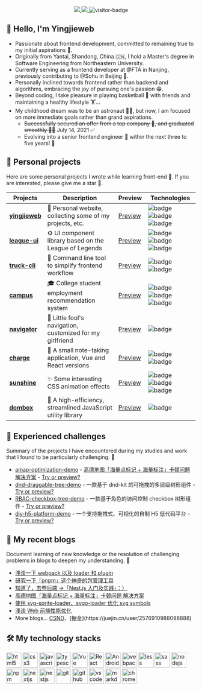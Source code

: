 <p align="center">
  <a href="https://github.com/yingjieweb/yingjieweb" target="_black">
    <img src="https://img.shields.io/badge/English-blue" alert="English" />
  </a>
  <a href="https://github.com/yingjieweb/yingjieweb/blob/master/README.zh-CN.md" target="_black">
    <img src="https://img.shields.io/badge/简体中文-blue" alert="简体中文" />
  </a>
  <img src="https://visitor-badge.laobi.icu/badge?page_id=yingjieweb" alt="visitor-badge" />
</p>

## 👋 Hello, I'm Yingjieweb

- Passionate about frontend development, committed to remaining true to my initial aspirations 👻.
- Originally from Yantai, Shandong, China 🇨🇳, I hold a Master's degree in Software Engineering from Northeastern University.
- Currently serving as a frontend developer at @FTA in Nanjing, previously contributing to @Sohu in Beijing 🧱.
- Personally inclined towards frontend rather than backend and algorithms, embracing the joy of pursuing one's passion 😁.
- Beyond coding, I take pleasure in playing basketball 🏀 with friends and maintaining a healthy lifestyle 🏋...
- My childhood dream was to be an astronaut 👨‍🚀, but now, I am focused on more immediate goals rather than grand aspirations.
  - ~~Successfully secured an offer from a top company 💪, and graduated smoothly 👨‍🎓~~ July 14, 2021 ✅ 
  - Evolving into a senior frontend engineer 👷 within the next three to five years! 🎯

## 🌱 Personal projects

Here are some personal projects I wrote while learning front-end 🧐. If you are interested, please give me a star 🤩.

|   Projects  |  Description	  |  Preview  |  Technologies  |
|   -------   |  ------------   |  -------  |  ------------  |
| **[yingjieweb](https://github.com/yingjieweb/yingjieweb)** | 👻 Personal website, collecting some of my projects, etc. | [Preview](https://yingjieweb.github.io) | <img src="https://img.shields.io/badge/React-20232A?style=flat-square&amp;logo=react&amp;logoColor=61DAFB" alt="badge"> <img src="https://img.shields.io/badge/TS-007ACC?style=flat-square&amp;logo=typescript&amp;logoColor=white" alt="badge"> <img src="https://img.shields.io/badge/Ant Design-0170FE?style=flat-square&amp;logo=antdesign&amp;logoColor=white" alt="badge"> |
| **[league-ui](https://github.com/yingjieweb/league-ui)** | ⚙️ UI component library based on the League of Legends | [Preview](http://yingjiesongi.gitee.io/league-ui-doc/#/intro) | <img src="https://img.shields.io/badge/Vue-35495E?style=flat-square&amp;logo=vue.js&amp;logoColor=4FC08" alt="badge"> <img src="https://img.shields.io/badge/Sass-CC6699?style=flat-square&amp;logo=sass&amp;logoColor=white" alt="badge"> <img src="https://img.shields.io/badge/npm-CB3837?style=flat-square&amp;logo=npm&amp;logoColor=white" alt="badge"> |
| **[truck-cli](https://github.com/yingjieweb/truck-cli)** | 🚚 Command line tool to simplify frontend workflow | [Preview](https://github.com/yingjieweb/truck-cli#-truck-cli) | <img src="https://img.shields.io/badge/Node-339933?style=flat-square&amp;logo=node.js&amp;logoColor=white" alt="badge"> <img src="https://img.shields.io/badge/npm-CB3837?style=flat-square&amp;logo=npm&amp;logoColor=white" alt="badge"> |
| **[campus](https://github.com/yingjieweb/campus)** | 🎓 College student employment recommendation system | [Preview](https://yingjieweb.github.io/campus/#/login) | <img src="https://img.shields.io/badge/Vue-35495E?style=flat-square&amp;logo=vue.js&amp;logoColor=4FC08" alt="badge"> <img src="https://img.shields.io/badge/Element UI-409eff?style=flat-square&amp;logo=Element&amp;logoColor=white" alt="badge"> <img src="https://img.shields.io/badge/ECharts-AA344D?style=flat-square&amp;logo=apacheecharts&amp;logoColor=white" alt="badge"> |
| **[navigator](https://github.com/yingjieweb/navigator)** | 📡 Little fool's navigation, customized for my girlfriend | [Preview](http://yingjiesongi.gitee.io/navigator/) | <img src="https://img.shields.io/badge/JQuery-007ACC?style=flat-square&amp;logo=jquery&amp;logoColor=white" alt="badge"> |
| **[charge](https://github.com/yingjieweb/charge)** | 📒 A small note-taking application, Vue and React versions | [Preview](http://yingjiesongi.gitee.io/charge/#/money) | <img src="https://img.shields.io/badge/Vue-35495E?style=flat-square&amp;logo=vue.js&amp;logoColor=4FC08" alt="badge"> <img src="https://img.shields.io/badge/React-20232A?style=flat-square&amp;logo=react&amp;logoColor=61DAFB" alt="badge"> |
| **[sunshine](https://github.com/yingjieweb/sunshine)** | ✨ Some interesting CSS animation effects | [Preview](https://yingjieweb.github.io/sunshine/#/hypnosis-circle) | <img src="https://img.shields.io/badge/Vue-35495E?style=flat-square&amp;logo=vue.js&amp;logoColor=4FC08" alt="badge"> <img src="https://img.shields.io/badge/Sass-CC6699?style=flat-square&amp;logo=sass&amp;logoColor=white" alt="badge"> <img src="https://img.shields.io/badge/CSS3-1572B6?style=flat-square&amp;logo=css3&amp;logoColor=white" alt="badge"> |
| **[dombox](https://github.com/yingjieweb/dombox)** | 🌲 A high-efficiency, streamlined JavaScript utility library | [Preview](https://github.com/yingjieweb/dombox) | <img src="https://img.shields.io/badge/JavaScript-F7DF1E?style=flat-square&amp;logo=javascript&amp;logoColor=black" alt="badge"> |

## 🎯 Experienced challenges

Summary of the projects I have encountered during my studies and work that I found to be particularly challenging. 🤔️

- [amap-optimization-demo](https://github.com/yingjieweb/amap-optimization-demo) - [高德地图「海量点标记 + 海量标注」卡顿问题 解决方案](https://blog.csdn.net/Marker__/article/details/124321573?spm=1001.2014.3001.5501) - [Try or preview?](https://yingjieweb.github.io/amap-optimization-demo/)
- [dnd-draggable-tree-demo](https://github.com/yingjieweb/dnd-draggable-tree-demo) - 一款基于 dnd-kit 的可拖拽的多层级树形组件 - [Try or preview?](https://yingjieweb.github.io/dnd-draggable-tree-demo/)
- [RBAC-checkbox-tree-demo](https://github.com/yingjieweb/RBAC-checkbox-tree-demo) - 一款基于角色的访问控制 checkbox 树形组件 - [Try or preview?](https://yingjieweb.github.io/RBAC-checkbox-tree-demo/)
- [diy-h5-platform-demo](https://github.com/yingjieweb/diy-h5-platform-demo) - 一个支持拖拽式、可视化的自制 H5 低代码平台 - [Try or preview?](https://yingjieweb.github.io/diy-h5-platform-demo/)

## 📔 My recent blogs

Document learning of new knowledge or the resolution of challenging problems in blogs to deepen my understanding. 📝

- [浅谈一下 webpack 以及 loader 和 plugin](https://blog.csdn.net/Marker__/article/details/131624789?spm=1001.2014.3001.5501)
- [研究一下「pnpm」这个神奇的包管理工具](https://blog.csdn.net/Marker__/article/details/131591549?spm=1001.2014.3001.5501)
- [知道了，去卷后端 →「Nest.js 入门及实践」：）](https://blog.csdn.net/Marker__/article/details/131330275?spm=1001.2014.3001.5501)
- [高德地图「海量点标记 + 海量标注」卡顿问题 解决方案](https://blog.csdn.net/Marker__/article/details/124321573?spm=1001.2014.3001.5501)
- [使用 svg-sprite-loader、svgo-loader 优化 svg symbols](https://blog.csdn.net/Marker__/article/details/123913946?spm=1001.2014.3001.5501)
- [浅谈 Web 前端性能优化](https://blog.csdn.net/Marker__/article/details/122262923?spm=1001.2014.3001.5501)
- More blogs... [CSND](https://blog.csdn.net/Marker__)、[掘金](https://juejin.cn/user/2576910988098888)

## 🛠 My technology stacks

<div style="flex">
  <img src="https://cdn.jsdelivr.net/gh/devicons/devicon/icons/html5/html5-original.svg" width="40" height="40" alt="html5"/>
  <img src="https://cdn.jsdelivr.net/gh/devicons/devicon/icons/css3/css3-original.svg" width="40" height="40" alt="css3"/>
  <img src="https://cdn.jsdelivr.net/gh/devicons/devicon/icons/javascript/javascript-original.svg" width="40" height="40" alt="javascript"/>
  <img src="https://cdn.jsdelivr.net/gh/devicons/devicon/icons/typescript/typescript-original.svg"  width="40" height="40" alt="typescript"/>
  <img src="https://cdn.jsdelivr.net/gh/devicons/devicon/icons/vuejs/vuejs-original.svg" width="40" height="40" alt="Vue"/>
  <img src="https://cdn.jsdelivr.net/gh/devicons/devicon/icons/react/react-original.svg" width="40" height="40" alt="React"/>
  <img src="https://cdn.jsdelivr.net/gh/devicons/devicon/icons/android/android-original.svg"  width="40" height="40" alt="Android"/>
  <img src="https://cdn.jsdelivr.net/gh/devicons/devicon/icons/webpack/webpack-original.svg" width="40" height="40" alt="webpack"/>
  <img src="https://cdn.jsdelivr.net/gh/devicons/devicon/icons/less/less-plain-wordmark.svg" width="40" height="40" alt="less"/>
  <img src="https://cdn.jsdelivr.net/gh/devicons/devicon/icons/sass/sass-original.svg" width="40" height="40" alt="sass"/>
  <img src="https://cdn.jsdelivr.net/gh/devicons/devicon/icons/nodejs/nodejs-original.svg" width="40" height="40" alt="nodejs"/>
  <img src="https://cdn.jsdelivr.net/gh/devicons/devicon/icons/npm/npm-original-wordmark.svg" width="40" height="40" alt="npm"/>
  <img src="https://cdn.jsdelivr.net/gh/devicons/devicon/icons/nextjs/nextjs-original.svg" width="40" height="40" alt="nextjs"/>
  <img src="https://cdn.jsdelivr.net/gh/devicons/devicon/icons/nestjs/nestjs-plain.svg" width="40" height="40" alt="nestjs"/>
  <img src="https://cdn.jsdelivr.net/gh/devicons/devicon/icons/git/git-original.svg" width="40" height="40" alt="git"/>
  <img src="https://cdn.jsdelivr.net/gh/devicons/devicon/icons/github/github-original.svg"  width="40" height="40" alt="github"/>
  <img src="https://cdn.jsdelivr.net/gh/devicons/devicon/icons/vscode/vscode-original.svg" width="40" height="40" alt="vscode"/>
  <img src="https://cdn.jsdelivr.net/gh/devicons/devicon/icons/markdown/markdown-original.svg" width="40" height="40" alt="markdown"/>
  <img src="https://cdn.jsdelivr.net/gh/devicons/devicon/icons/chrome/chrome-original.svg" width="40" height="40" alt="chrome"/>
</div>

<!-- <img src="https://profile-counter.glitch.me/yingjieweb/count.svg" /> -->

<!--
    January 2nd, 2021 6:10 PM
    **yingjieweb/yingjieweb** is a ✨ _special_ ✨ repository
    because its `README.md` (this file) appears on your GitHub profile.

Here are some ideas to get you started:
Here are some ideas to get you started:

    Here are some ideas to get you started:

    - 🔭 I’m currently working on ...
    - 🌱 I’m currently learning ...
    - 👯 I’m looking to collaborate on ...
    - 🤔 I’m looking for help with ...
    - 💬 Ask me about ...
    - 📫 How to reach me: ...
    - 😄 Pronouns: ...
    - ⚡ Fun fact: ...
-->
